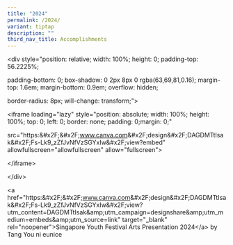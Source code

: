 ```yaml
---
title: "2024"
permalink: /2024/
variant: tiptap
description: ""
third_nav_title: Accomplishments
---
```

<p>&lt;div style="position: relative; width: 100%; height: 0; padding-top:
56.2225%;</p>
<p>padding-bottom: 0; box-shadow: 0 2px 8px 0 rgba(63,69,81,0.16); margin-top:
1.6em; margin-bottom: 0.9em; overflow: hidden;</p>
<p>border-radius: 8px; will-change: transform;"&gt;</p>
<p>&lt;iframe loading="lazy" style="position: absolute; width: 100%; height:
100%; top: 0; left: 0; border: none; padding: 0;margin: 0;"</p>
<p>src="https:&amp;#x2F;&amp;#x2F;<a href="http://www.canva.com" rel="noopener noreferrer nofollow" target="_blank">www.canva.com</a>&amp;#x2F;design&amp;#x2F;DAGDMTtIsak&amp;#x2F;Fs-Lk9_zZfJvNfVzSGYxIw&amp;#x2F;view?embed"
allowfullscreen="allowfullscreen" allow="fullscreen"&gt;</p>
<p>&lt;/iframe&gt;</p>
<p>&lt;/div&gt;</p>
<p>&lt;a href="https:&amp;#x2F;&amp;#x2F;<a href="http://www.canva.com" rel="noopener noreferrer nofollow" target="_blank">www.canva.com</a>&amp;#x2F;design&amp;#x2F;DAGDMTtIsak&amp;#x2F;Fs-Lk9_zZfJvNfVzSGYxIw&amp;#x2F;view?utm_content=DAGDMTtIsak&amp;amp;utm_campaign=designshare&amp;amp;utm_medium=embeds&amp;amp;utm_source=link"
target="_blank" rel="noopener"&gt;Singapore Youth Festival Arts Presentation
2024&lt;/a&gt; by Tang You ni eunice</p>